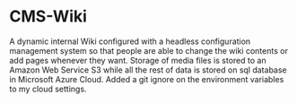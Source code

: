 # CMS-Wiki

A dynamic internal Wiki configured with a headless configuration management system so that people are able to change the wiki contents or add pages whenever they want.
Storage of media files is stored to an Amazon Web Service S3 while all the rest of data is stored on sql database in Microsoft Azure Cloud. 
Added a git ignore on the environment variables to my cloud settings.
